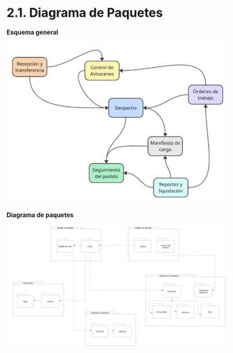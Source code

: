 # 2.1. Diagrama de Paquetes


**Esquema general** 

![](general.jpg)

**Diagrama de paquetes**

![](paquetes.jpg)